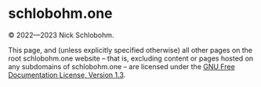 # schlobohm.one

&copy; 2022—2023 Nick Schlobohm.

This page, and (unless explicitly specified otherwise) all other pages on the root schlobohm.one website &ndash; that is, excluding content or pages hosted on any subdomains of schlobohm.one &ndash; are licensed under the [GNU Free Documentation License, Version 1.3](https://www.gnu.org/licenses/fdl-1.3.en.html).
